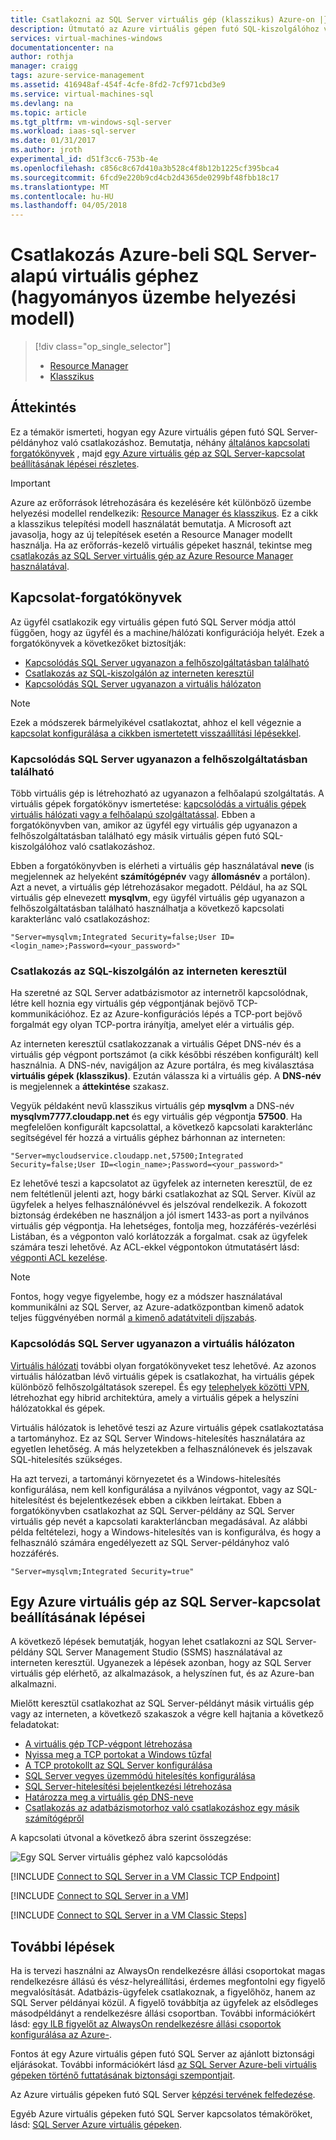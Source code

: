 ```yaml
---
title: Csatlakozni az SQL Server virtuális gép (klasszikus) Azure-on |} Microsoft Docs
description: Útmutató az Azure virtuális gépen futó SQL-kiszolgálóhoz való csatlakozáshoz. Ez a témakör a klasszikus üzembe helyezési modellt használ. A forgatókönyvek eltérőek lehetnek attól függően, hogy a hálózati konfiguráció és az ügyfél helye.
services: virtual-machines-windows
documentationcenter: na
author: rothja
manager: craigg
tags: azure-service-management
ms.assetid: 416948af-454f-4cfe-8fd2-7cf971cbd3e9
ms.service: virtual-machines-sql
ms.devlang: na
ms.topic: article
ms.tgt_pltfrm: vm-windows-sql-server
ms.workload: iaas-sql-server
ms.date: 01/31/2017
ms.author: jroth
experimental_id: d51f3cc6-753b-4e
ms.openlocfilehash: c856c8c67d410a3b528c4f8b12b1225cf395bca4
ms.sourcegitcommit: 6fcd9e220b9cd4cb2d4365de0299bf48fbb18c17
ms.translationtype: MT
ms.contentlocale: hu-HU
ms.lasthandoff: 04/05/2018
---
```

# <a name="connect-to-a-sql-server-virtual-machine-on-azure-classic-deployment"></a>Csatlakozás Azure-beli SQL Server-alapú virtuális géphez (hagyományos üzembe helyezési modell)
> [!div class="op_single_selector"]
> * [Resource Manager](../sql/virtual-machines-windows-sql-connect.md)
> * [Klasszikus](../classic/sql-connect.md)
> 
> 

## <a name="overview"></a>Áttekintés
Ez a témakör ismerteti, hogyan egy Azure virtuális gépen futó SQL Server-példányhoz való csatlakozáshoz. Bemutatja, néhány [általános kapcsolati forgatókönyvek](#connection-scenarios) , majd [egy Azure virtuális gép az SQL Server-kapcsolat beállításának lépései részletes](#steps-for-configuring-sql-server-connectivity-in-an-azure-vm).

> [!IMPORTANT] 
> Azure az erőforrások létrehozására és kezelésére két különböző üzembe helyezési modellel rendelkezik: [Resource Manager és klasszikus](../../../azure-resource-manager/resource-manager-deployment-model.md). Ez a cikk a klasszikus telepítési modell használatát bemutatja. A Microsoft azt javasolja, hogy az új telepítések esetén a Resource Manager modellt használja. Ha az erőforrás-kezelő virtuális gépeket használ, tekintse meg [csatlakozás az SQL Server virtuális gép az Azure Resource Manager használatával](../sql/virtual-machines-windows-sql-connect.md).

## <a name="connection-scenarios"></a>Kapcsolat-forgatókönyvek
Az ügyfél csatlakozik egy virtuális gépen futó SQL Server módja attól függően, hogy az ügyfél és a machine/hálózati konfigurációja helyét. Ezek a forgatókönyvek a következőket biztosítják:

* [Kapcsolódás SQL Server ugyanazon a felhőszolgáltatásban található](#connect-to-sql-server-in-the-same-cloud-service)
* [Csatlakozás az SQL-kiszolgálón az interneten keresztül](#connect-to-sql-server-over-the-internet)
* [Kapcsolódás SQL Server ugyanazon a virtuális hálózaton](#connect-to-sql-server-in-the-same-virtual-network)

> [!NOTE]
> Ezek a módszerek bármelyikével csatlakoztat, ahhoz el kell végeznie a [kapcsolat konfigurálása a cikkben ismertetett visszaállítási lépésekkel](#steps-for-configuring-sql-server-connectivity-in-an-azure-vm).
> 
> 

### <a name="connect-to-sql-server-in-the-same-cloud-service"></a>Kapcsolódás SQL Server ugyanazon a felhőszolgáltatásban található
Több virtuális gép is létrehozható az ugyanazon a felhőalapú szolgáltatás. A virtuális gépek forgatókönyv ismertetése: [kapcsolódás a virtuális gépek virtuális hálózati vagy a felhőalapú szolgáltatással](../classic/connect-vms-classic.md#connect-vms-in-a-standalone-cloud-service). Ebben a forgatókönyvben van, amikor az ügyfél egy virtuális gép ugyanazon a felhőszolgáltatásban található egy másik virtuális gépen futó SQL-kiszolgálóhoz való csatlakozáshoz.

Ebben a forgatókönyvben is elérheti a virtuális gép használatával **neve** (is megjelennek az helyeként **számítógépnév** vagy **állomásnév** a portálon). Azt a nevet, a virtuális gép létrehozásakor megadott. Például, ha az SQL virtuális gép elnevezett **mysqlvm**, egy ügyfél virtuális gép ugyanazon a felhőszolgáltatásban található használhatja a következő kapcsolati karakterlánc való csatlakozáshoz:

    "Server=mysqlvm;Integrated Security=false;User ID=<login_name>;Password=<your_password>"

### <a name="connect-to-sql-server-over-the-internet"></a>Csatlakozás az SQL-kiszolgálón az interneten keresztül
Ha szeretné az SQL Server adatbázismotor az internetről kapcsolódnak, létre kell hoznia egy virtuális gép végpontjának bejövő TCP-kommunikációhoz. Ez az Azure-konfigurációs lépés a TCP-port bejövő forgalmát egy olyan TCP-portra irányítja, amelyet elér a virtuális gép.

Az interneten keresztül csatlakozzanak a virtuális Gépet DNS-név és a virtuális gép végpont portszámot (a cikk későbbi részében konfigurált) kell használnia. A DNS-név, navigáljon az Azure portálra, és meg kiválasztása **virtuális gépek (klasszikus)**. Ezután válassza ki a virtuális gép. A **DNS-név** is megjelennek a **áttekintése** szakasz.

Vegyük példaként nevű klasszikus virtuális gép **mysqlvm** a DNS-név **mysqlvm7777.cloudapp.net** és egy virtuális gép végpontja **57500**. Ha megfelelően konfigurált kapcsolattal, a következő kapcsolati karakterlánc segítségével fér hozzá a virtuális géphez bárhonnan az interneten:

    "Server=mycloudservice.cloudapp.net,57500;Integrated Security=false;User ID=<login_name>;Password=<your_password>"

Ez lehetővé teszi a kapcsolatot az ügyfelek az interneten keresztül, de ez nem feltétlenül jelenti azt, hogy bárki csatlakozhat az SQL Server. Kívül az ügyfelek a helyes felhasználónévvel és jelszóval rendelkezik. A fokozott biztonság érdekében ne használjon a jól ismert 1433-as port a nyilvános virtuális gép végpontja. Ha lehetséges, fontolja meg, hozzáférés-vezérlési Listában, és a végponton való korlátozzák a forgalmat. csak az ügyfelek számára teszi lehetővé. Az ACL-ekkel végpontokon útmutatásért lásd: [végponti ACL kezelése](../classic/setup-endpoints.md#manage-the-acl-on-an-endpoint).

> [!NOTE]
> Fontos, hogy vegye figyelembe, hogy ez a módszer használatával kommunikálni az SQL Server, az Azure-adatközpontban kimenő adatok teljes függvényében normál [a kimenő adatátviteli díjszabás](https://azure.microsoft.com/pricing/details/data-transfers/).
> 
> 

### <a name="connect-to-sql-server-in-the-same-virtual-network"></a>Kapcsolódás SQL Server ugyanazon a virtuális hálózaton
[Virtuális hálózati](../../../virtual-network/virtual-networks-overview.md) további olyan forgatókönyveket tesz lehetővé. Az azonos virtuális hálózatban lévő virtuális gépek is csatlakozhat, ha virtuális gépek különböző felhőszolgáltatások szerepel. És egy [telephelyek közötti VPN](../../../vpn-gateway/vpn-gateway-site-to-site-create.md), létrehozhat egy hibrid architektúra, amely a virtuális gépek a helyszíni hálózatokkal és gépek.

Virtuális hálózatok is lehetővé teszi az Azure virtuális gépek csatlakoztatása a tartományhoz. Ez az SQL Server Windows-hitelesítés használatára az egyetlen lehetőség. A más helyzetekben a felhasználónevek és jelszavak SQL-hitelesítés szükséges.

Ha azt tervezi, a tartományi környezetet és a Windows-hitelesítés konfigurálása, nem kell konfigurálása a nyilvános végpontot, vagy az SQL-hitelesítést és bejelentkezések ebben a cikkben leírtakat. Ebben a forgatókönyvben csatlakozhat az SQL Server-példány az SQL Server virtuális gép nevét a kapcsolati karakterláncban megadásával. Az alábbi példa feltételezi, hogy a Windows-hitelesítés van is konfigurálva, és hogy a felhasználó számára engedélyezett az SQL Server-példányhoz való hozzáférés.

    "Server=mysqlvm;Integrated Security=true"

## <a name="steps-for-configuring-sql-server-connectivity-in-an-azure-vm"></a>Egy Azure virtuális gép az SQL Server-kapcsolat beállításának lépései
A következő lépések bemutatják, hogyan lehet csatlakozni az SQL Server-példány SQL Server Management Studio (SSMS) használatával az interneten keresztül. Ugyanezek a lépések azonban, hogy az SQL Server virtuális gép elérhető, az alkalmazások, a helyszínen fut, és az Azure-ban alkalmazni.

Mielőtt keresztül csatlakozhat az SQL Server-példányt másik virtuális gép vagy az interneten, a következő szakaszok a végre kell hajtania a következő feladatokat:

* [A virtuális gép TCP-végpont létrehozása](#create-a-tcp-endpoint-for-the-virtual-machine)
* [Nyissa meg a TCP portokat a Windows tűzfal](#open-tcp-ports-in-the-windows-firewall-for-the-default-instance-of-the-database-engine)
* [A TCP protokollt az SQL Server konfigurálása](#configure-sql-server-to-listen-on-the-tcp-protocol)
* [SQL Server vegyes üzemmódú hitelesítés konfigurálása](#configure-sql-server-for-mixed-mode-authentication)
* [SQL Server-hitelesítési bejelentkezési létrehozása](#create-sql-server-authentication-logins)
* [Határozza meg a virtuális gép DNS-neve](#determine-the-dns-name-of-the-virtual-machine)
* [Csatlakozás az adatbázismotorhoz való csatlakozáshoz egy másik számítógépről](#connect-to-the-database-engine-from-another-computer)

A kapcsolati útvonal a következő ábra szerint összegzése:

![Egy SQL Server virtuális géphez való kapcsolódás](../../../../includes/media/virtual-machines-sql-server-connection-steps/SQLServerinVMConnectionMap.png)

[!INCLUDE [Connect to SQL Server in a VM Classic TCP Endpoint](../../../../includes/virtual-machines-sql-server-connection-steps-classic-tcp-endpoint.md)]

[!INCLUDE [Connect to SQL Server in a VM](../../../../includes/virtual-machines-sql-server-connection-steps.md)]

[!INCLUDE [Connect to SQL Server in a VM Classic Steps](../../../../includes/virtual-machines-sql-server-connection-steps-classic.md)]

## <a name="next-steps"></a>További lépések
Ha is tervezi használni az AlwaysOn rendelkezésre állási csoportokat magas rendelkezésre állású és vész-helyreállítási, érdemes megfontolni egy figyelő megvalósítását. Adatbázis-ügyfelek csatlakoznak, a figyelőhöz, hanem az SQL Server példányai közül. A figyelő továbbítja az ügyfelek az elsődleges másodpéldányt a rendelkezésre állási csoportban. További információkért lásd: [egy ILB figyelőt az AlwaysOn rendelkezésre állási csoportok konfigurálása az Azure-](../classic/ps-sql-int-listener.md).

Fontos át egy Azure virtuális gépen futó SQL Server az ajánlott biztonsági eljárásokat. További információkért lásd [az SQL Server Azure-beli virtuális gépeken történő futtatásának biztonsági szempontjait](../sql/virtual-machines-windows-sql-security.md).

Az Azure virtuális gépeken futó SQL Server [képzési tervének felfedezése](https://azure.microsoft.com/documentation/learning-paths/sql-azure-vm/). 

Egyéb Azure virtuális gépeken futó SQL Server kapcsolatos témaköröket, lásd: [SQL Server Azure virtuális gépeken](../sql/virtual-machines-windows-sql-server-iaas-overview.md).

